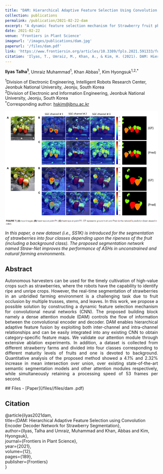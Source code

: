 ```yaml
---
title: "DAM: Hierarchical Adaptive Feature Selection Using Convolution Encoder Decoder Network for Strawberry Segmentation"
collection: publications
permalink: /publication/2021-02-22-dam
excerpt: "A dynamic feature selection mechanism for Strawberry fruit phenotyping via deep learning."
date: 2021-02-22
venue: 'Frontiers in Plant Science'
imageurl: '/images/publications/dam.jpg'
paperurl: '/files/dam.pdf'
link: 'https://www.frontiersin.org/articles/10.3389/fpls.2021.591333/full'
citation: 'Ilyas, T., Umraiz, M., Khan, A., & Kim, H. (2021). DAM: Hierarchical Adaptive Feature Selection Using Convolution Encoder Decoder Network for Strawberry Segmentation. Frontiers in plant science, 12, 189.'
---
```


<strong>Ilyas Talha<sup>1</sup></strong>, Umraiz Muhammad<sup>1</sup>, Khan Abbas<sup>1</sup>, Kim Hyongsuk<sup>1,2,*</sup>

<sup>1</sup>Division of Electronic Engineering, Intelligent Robots Research Center, Jeonbuk National University, Jeonju, South Korea<br>
<sup>2</sup>Division of Electronic and Information Engineering, Jeonbuk National University, Jeonju, South Korea<br>
<sup>*</sup>Corresponding author: hskim@jbnu.ac.kr<br>

<center><img src = '/images/publications/dam.jpg'></center>

<i>In this paper, a new dataset (i.e., SS1K) is introduced for the segmentation of strawberries into four classes depending upon the ripeness of the fruit (including a background class). The proposed segmentation network named Straw-Net improves the performance of ASHs in unconstrained and natural farming environments.</i>

## Abstract
<p align="justify">
Autonomous harvesters can be used for the timely cultivation of high-value crops such as strawberries, where the robots have the capability to identify ripe and unripe crops. However, the real-time segmentation of strawberries in an unbridled farming environment is a challenging task due to fruit occlusion by multiple trusses, stems, and leaves. In this work, we propose a possible solution by constructing a dynamic feature selection mechanism for convolutional neural networks (CNN). The proposed building block namely a dense attention module (DAM) controls the flow of information between the convolutional encoder and decoder. DAM enables hierarchical adaptive feature fusion by exploiting both inter-channel and intra-channel relationships and can be easily integrated into any existing CNN to obtain category-specific feature maps. We validate our attention module through extensive ablation experiments. In addition, a dataset is collected from different strawberry farms and divided into four classes corresponding to different maturity levels of fruits and one is devoted to background. Quantitative analysis of the proposed method showed a 4.1% and 2.32% increase in mean intersection over union, over existing state-of-the-art semantic segmentation models and other attention modules respectively, while simultaneously retaining a processing speed of 53 frames per second.
</p>
## Files
- [Paper](/files//files/dam .pdf)

## Citation
@article{ilyas2021dam,<br>
    title={DAM: Hierarchical Adaptive Feature Selection using Convolution Encoder Decoder Network for Strawberry Segmentation}, <br>
    author={Ilyas, Talha and Umraiz, Muhammad and Khan, Abbas and Kim, Hyongsuk},<br>
    journal={Frontiers in Plant Science},<br>
    year={2021},<br>
    volume={12},<br>
    pages={189},<br>
    publisher={Frontiers}<br>
}
